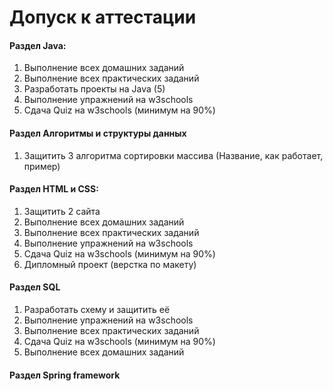 # Допуск к аттестации
#### Раздел Java:
1. Выполнение всех домашних заданий 
2. Выполнение всех практических заданий 
3. Разработать проекты на Java (5)
4. Выполнение упражнений на w3schools
5. Сдача Quiz на w3schools (минимум на 90%)

#### Раздел Алгоритмы и структуры данных
1. Защитить 3 алгоритма сортировки массива
(Название, как работает, пример)

#### Раздел HTML и CSS:
1. Защитить 2 сайта
2. Выполнение всех домашних заданий
3. Выполнение всех практических заданий
4. Выполнение упражнений на w3schools
5. Сдача Quiz на w3schools (минимум на 90%)
6. Дипломный проект (верстка по макету)

#### Раздел SQL
1. Разработать схему и защитить её
2. Выполнение упражнений на w3schools
3. Выполнение всех практических заданий
4. Сдача Quiz на w3schools (минимум на 90%)
5. Выполнение всех домашних заданий

#### Раздел Spring framework
